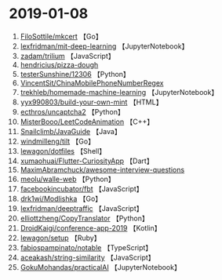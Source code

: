# 2019-01-08

1. [FiloSottile/mkcert](https://github.com/FiloSottile/mkcert) 【Go】
2. [lexfridman/mit-deep-learning](https://github.com/lexfridman/mit-deep-learning) 【JupyterNotebook】
3. [zadam/trilium](https://github.com/zadam/trilium) 【JavaScript】
4. [hendricius/pizza-dough](https://github.com/hendricius/pizza-dough) 
5. [testerSunshine/12306](https://github.com/testerSunshine/12306) 【Python】
6. [VincentSit/ChinaMobilePhoneNumberRegex](https://github.com/VincentSit/ChinaMobilePhoneNumberRegex) 
7. [trekhleb/homemade-machine-learning](https://github.com/trekhleb/homemade-machine-learning) 【JupyterNotebook】
8. [yyx990803/build-your-own-mint](https://github.com/yyx990803/build-your-own-mint) 【HTML】
9. [ecthros/uncaptcha2](https://github.com/ecthros/uncaptcha2) 【Python】
10. [MisterBooo/LeetCodeAnimation](https://github.com/MisterBooo/LeetCodeAnimation) 【C++】
11. [Snailclimb/JavaGuide](https://github.com/Snailclimb/JavaGuide) 【Java】
12. [windmilleng/tilt](https://github.com/windmilleng/tilt) 【Go】
13. [lewagon/dotfiles](https://github.com/lewagon/dotfiles) 【Shell】
14. [xumaohuai/Flutter-CuriosityApp](https://github.com/xumaohuai/Flutter-CuriosityApp) 【Dart】
15. [MaximAbramchuck/awesome-interview-questions](https://github.com/MaximAbramchuck/awesome-interview-questions) 
16. [meolu/walle-web](https://github.com/meolu/walle-web) 【Python】
17. [facebookincubator/fbt](https://github.com/facebookincubator/fbt) 【JavaScript】
18. [drk1wi/Modlishka](https://github.com/drk1wi/Modlishka) 【Go】
19. [lexfridman/deeptraffic](https://github.com/lexfridman/deeptraffic) 【JavaScript】
20. [elliottzheng/CopyTranslator](https://github.com/elliottzheng/CopyTranslator) 【Python】
21. [DroidKaigi/conference-app-2019](https://github.com/DroidKaigi/conference-app-2019) 【Kotlin】
22. [lewagon/setup](https://github.com/lewagon/setup) 【Ruby】
23. [fabiospampinato/notable](https://github.com/fabiospampinato/notable) 【TypeScript】
24. [aceakash/string-similarity](https://github.com/aceakash/string-similarity) 【JavaScript】
25. [GokuMohandas/practicalAI](https://github.com/GokuMohandas/practicalAI) 【JupyterNotebook】
